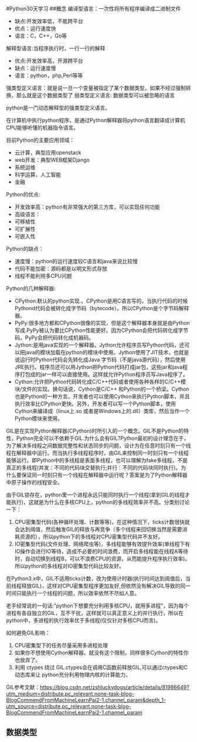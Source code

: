 #Python30天学习
##概念
编译型语言：一次性将所有程序编译成二进制文件
- 缺点:开发效率低，不能跨平台
- 优点：运行速度快
- 语言：C，C++，Go等

解释型语言:当程序执行时，一行一行的解释
- 优点:开发效率高，开源跨平台
- 缺点：运行速度慢
- 语言：python，php,Perl等等

强类型定义语言：就是说一旦一个变量被指定了某个数据类型，如果不经过强制转换，那么就是这个数据类型了
弱类型定义语言: 数据类型可以被忽略的语言

python是一门动态解释型的强类型定义语言。

在计算机中执行python程序，是通过Python解释器将python语言翻译成计算机CPU能够听懂的机器指令语言。

目前Python的主要应用领域：
- 云计算，典型应用openstack
- web开发：典型WEB框架Django
- 系统运维
- 科学运算，人工智能
- 金融

Python的优点:
- 开发效率高：python有非常强大的第三方库，可以实现任何功能
- 高级语言：
- 可移植性
- 可扩展性
- 可嵌入性

Python的缺点：
- 速度慢：python的运行速度较C语言和java来说比较慢
- 代码不能加密：源码都是以明文形式存放
- 线程不能利用多CPU问题


Python的几种解释器:
- CPython:默认的python实现.。CPython是用C语言写的，当执行代码的时候Pythond代码会被转化成字节码（bytecode）。所以CPython是个字节码解释器。
- PyPy:很多地方都和CPython很像的实现，但是这个解释器本身就是由Python写成.PyPy被认为要比CPython性能更好。因为CPython会把代码转化成字节码，PyPy会把代码转化成机器码。
- Jython:是用java实现的一个解释器。Jython允许程序员写Python代码，还可以把java的模块加载在python的模块中使用。Jython使用了JIT技术，也就是说运行时Python代码会先转化成Java 字节码（不是java源代码），然后使用JRE执行。程序员还可以用Jython把Python代码打成jar包，这些jar和java程序打包成的jar一样可以直接使用。这样就允许Python程序员写Java程序了。
- Cython:允许把Python代码转化成C/C++代码或者使用各种各样的C/C++模块/文件的实现。换句话说，Cython是C/C++ 和Python的一个桥梁。Cython也是Python的一种方言。开发者也可以使用Cython来执行Python脚本，并且执行效率比CPython更快。另外，开发者可以写一个Python脚本，使用Cython来编译成（linux上.so 或者是Windows上的.dll）类库，然后当作一个Python模块来使用。

GIL是在实现Python解释器(CPython)时所引入的一个概念。GIL不是Python的特性，Python完全可以不依赖于GIL.为什么会有GIL?Python最初的设计理念在于，为了解决多线程之间数据完整性和状态同步的问题，设计为在任意时刻只有一个线程在解释器中运行。而当执行多线程程序时，由GIL来控制同一时刻只有一个线程能够运行。即Python中的多线程是表面多线程，也可以理解为fake多线程，不是真正的多线程(并发：不同的代码块交替执行;并行：不同的代码块同时执行)。为什么要保证同一时刻只有一个线程在解释器中运行呢？答案是为了Python解释器中原子操作的线程安全。

由于GIL锁存在，python里一个进程永远只能同时执行一个线程(拿到GIL的线程才能执行)，这就是为什么在多核CPU上，python的多线程效率并不高。分类别讨论一下：
1. CPU密集型代码(各种循环处理、计数等等)，在这种情况下，ticks计数很快就会达到阈值，然后触发GIL的释放与再竞争（多个线程来回切换当然是需要消耗资源的），所以python下的多线程对CPU密集型代码并不友好。
2. IO密集型代码(文件处理、网络爬虫等)，多线程能够有效提升效率(单线程下有IO操作会进行IO等待，造成不必要的时间浪费，而开启多线程能在线程A等待时，自动切换到线程B，可以不浪费CPU的资源，从而能提升程序执行效率)。所以python的多线程对IO密集型代码比较友好。

在Python3.x中，GIL不适用ticks计数，改为使用计时器(执行时间达到阈值后，当前线程释放GIL)，这样对CPU密集型程序更加友好,但依然没有解决GIL导致的同一时间只能执行一个线程的问题，所以效率依然不尽如人意。

老手经常说的一句话:"python下想要充分利用多核CPU，就用多进程"，因为每个进程有各自独立的GIL，互不干扰，这样就可以真正意义上的并行执行，所以在python中，多进程的执行效率优于多线程(仅仅针对多核CPU而言)。

如何避免GIL影响：
1. CPU密集型下的任务尽量采用多进程处理
2. 如果你不想使用Cython解释器，就没有这个限制，同样很多Cython的特性你也放弃了。
3. 利用 ctypes 绕过 GIL.ctypes会在调用C函数前释放GIL,可以通过ctypes和C动态库来让 python充分利用物理内核的计算能力。


GIL参考文献：https://blog.csdn.net/zshluckydogs/article/details/81986649?utm_medium=distribute.pc_relevant.none-task-blog-BlogCommendFromMachineLearnPai2-1.channel_param&depth_1-utm_source=distribute.pc_relevant.none-task-blog-BlogCommendFromMachineLearnPai2-1.channel_param

## 数据类型

